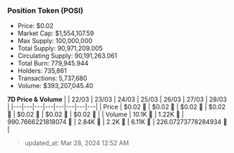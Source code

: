 
  ### Position Token (POSI)
  - Price: $0.02
  - Market Cap: $1,554,107.59
  - Max Supply: 100,000,000
  - Total Supply: 90,971,209.005
  - Circulating Supply: 90,191,263.061
  - Total Burn: 779,945.944
  - Holders: 735,861
  - Transactions: 5,737,680
  - Volume: $393,207,045.40

  **7D Price & Volume**
  | | 22&#x2F;03 | 23&#x2F;03 | 24&#x2F;03 | 25&#x2F;03 | 26&#x2F;03 | 27&#x2F;03 | 28&#x2F;03 |
  |---|---|---|---|---|---|---|---|
  | Price | $0.02 🚀 | $0.02 🚀 | $0.02 🔻 | $0.02 🚀 | $0.02 🔻 | $0.02 🔻 | $0.02 🚀 |
  | Volume | 10.1K 🚀 | 1.22K 🔻 | 990.7666221818074 🔻 | 2.84K 🚀 | 2.2K 🔻 | 6.11K 🚀 | 226.07273778284934 🔻 |

  > updated_at: Mar 28, 2024 12:52 AM
